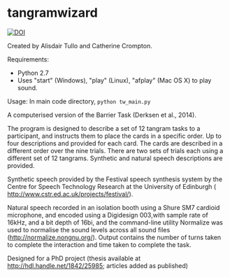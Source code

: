 # tangramwizard

[![DOI](https://zenodo.org/badge/151397730.svg)](https://zenodo.org/badge/latestdoi/151397730)

Created by Alisdair Tullo and Catherine Crompton.

Requirements:

* Python 2.7
* Uses "start" (Windows), "play" (Linux), "afplay" (Mac OS X) to play sound.

Usage: In main code directory, `python tw_main.py`

A computerised version of the Barrier Task (Derksen et al., 2014).

The program is designed to describe  a set of 12 tangram tasks to a participant, and instructs them to place the cards in a specific order. Up to four descriptions and provided for each card. The cards are described in a different order over the nine trials. There are two sets of trials each using a different set of 12 tangrams. Synthetic and natural speech descriptions are provided.

Synthetic speech provided by the Festival speech synthesis system by the Centre for Speech Technology Research at the University of Edinburgh ( http://www.cstr.ed.ac.uk/projects/festival/).

Natural speech  recorded in an isolation booth using a Shure SM7 cardioid microphone, and encoded using a Digidesign 003,with sample rate of 16kHz, and a bit depth of 16bi, and the command-line utility Normalize was used to normalise the sound levels across all sound files (http://normalize.nongnu.org/). Output contains the number of turns taken to complete the interaction and time taken to complete the task.

Designed for a PhD project (thesis available at http://hdl.handle.net/1842/25985; articles added as published)
